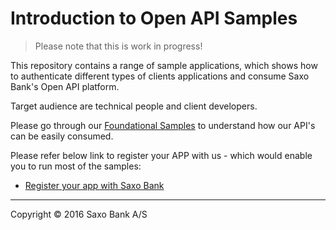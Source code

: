 # Introduction to Open API Samples

> Please note that this is work in progress!

This repository contains a range of sample applications, which shows how to authenticate different types of 
clients applications and consume Saxo Bank's Open API platform.

Target audience are technical people and client developers. 

Please go through our [Foundational Samples](FoundationalSamples) to understand how our API's can be easily consumed.


Please refer below link to register your APP with us - which would enable you to run  most of the samples:
* [Register your app with Saxo Bank](https://developer.saxobank.com/sim/openapi/portal/article/Getting-Started_21597844.html)


---
Copyright © 2016 Saxo Bank A/S
